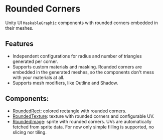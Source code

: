 # Rounded Corners
Unity UI `MaskableGraphic` components with rounded corners embedded in their meshes.


## Features
- Independent configurations for radius and number of triangles generated per corner.
- Supports custom materials and masking.
  Rounded corners are embedded in the generated meshes, so the components don't mess with your materials at all.
- Supports mesh modifiers, like Outline and Shadow.


## Components:
- [RoundedRect](Runtime/RoundedRect.cs): colored rectangle with rounded corners.
- [RoundedTexture](Runtime/RoundedTexture.cs): texture with rounded corners and configurable UV.
- [RoundedImage](Runtime/RoundedImage.cs): sprite with rounded corners.
  UVs are automatically fetched from sprite data.
  For now only simple filling is supported, no slicing nor tiling.